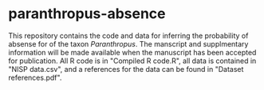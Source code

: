 # paranthropus-absence


This repository contains the code and data for inferring the probability of absense for of the taxon *Paranthropus*. The manscript and supplmentary information will be made available when the manuscript has been accepted for publication. All R code is in "Compiled R code.R", all data is contained in "NISP data.csv", and a references for the data can be found in "Dataset references.pdf".